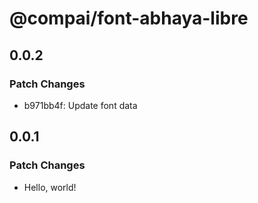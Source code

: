 # @compai/font-abhaya-libre

## 0.0.2

### Patch Changes

- b971bb4f: Update font data

## 0.0.1

### Patch Changes

- Hello, world!
